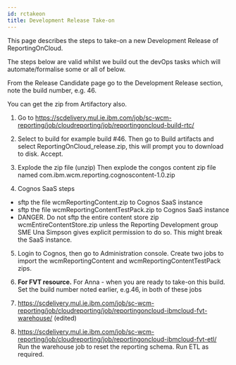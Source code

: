 ```yaml
---
id: rctakeon
title: Development Release Take-on
---
```

This page describes the steps to take-on a new Development Release of ReportingOnCloud.

The steps below are valid whilst we build out the devOps tasks which will automate/formalise some or all of below.


From the Release Candidate page go to the Development Release section,  note the build number, e.g. 46.  

You can get the zip from Artifactory also.

1. Go to https://scdelivery.mul.ie.ibm.com/job/sc-wcm-reporting/job/cloudreporting/job/reportingoncloud-build-rtc/

2. Select to build for example build #46.
Then go to Build artifacts and select ReportingOnCloud_release.zip, this will prompt you to download to disk. Accept.

3. Explode the zip file (unzip)
Then explode the congos content zip file named com.ibm.wcm.reporting.cognoscontent-1.0.zip

4. Cognos SaaS steps
 * sftp the file wcmReportingContent.zip to Cognos SaaS instance
 * sftp the file wcmReportingContentTestPack.zip to Cognos SaaS instance
 * DANGER.  Do not sftp the entire content store zip wcmEntireContentStore.zip unless the Reporting Development group SME Una Simpson gives explicit permission to do so.  This might break the SaaS instance.

5. Login to Cognos, then go to Administration console. Create two jobs to import the wcmReportingContent and wcmReportingContentTestPack zips.

6. **For FVT resource.**
For Anna - when you are ready to take-on this build.  Set the build number noted earlier, e.g.46, in both of these jobs
1. https://scdelivery.mul.ie.ibm.com/job/sc-wcm-reporting/job/cloudreporting/job/reportingoncloud-ibmcloud-fvt-warehouse/ (edited)
2. https://scdelivery.mul.ie.ibm.com/job/sc-wcm-reporting/job/cloudreporting/job/reportingoncloud-ibmcloud-fvt-etl/
Run the warehouse job to reset the reporting schema.  Run ETL as required.

